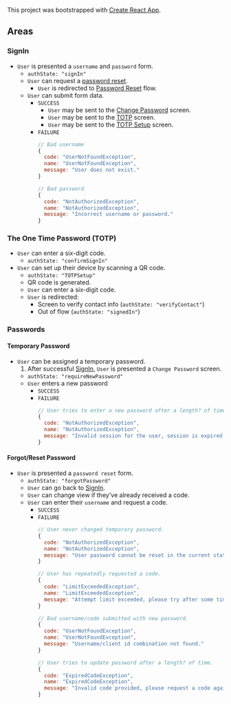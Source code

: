This project was bootstrapped with [Create React App](https://github.com/facebook/create-react-app).

## Areas

### SignIn

- `User` is presented a `username` and `password` form.
  - `authState: "signIn"`
  - `User` can request a [password reset](#forgot/reset-password).
    - `User` is redirected to [Password Reset](#forgot/reset-password) flow.
  - `User` can submit form data.
    - `SUCCESS`
      - `User` may be sent to the [Change Password]() screen.
      - `User` may be sent to the [TOTP](<#the-one-time-password-(totp)>) screen.
      - `User` may be sent to the [TOTP Setup](<#the-one-time-password-(totp)>) screen.
    - `FAILURE`
      ```javascript
      // Bad username
      {
        code: "UserNotFoundException",
        name: "UserNotFoundException",
        message: "User does not exist."
      }
      ```
      ```javascript
      // Bad password
      {
        code: "NotAuthorizedException",
        name: "NotAuthorizedException",
        message: "Incorrect username or password."
      }
      ```

### The One Time Password (TOTP)

- `User` can enter a six-digit code.
  - `authState: "confirmSignIn"`
- `User` can set up their device by scanning a QR code.
  - `authState: "TOTPSetup"`
  - QR code is generated.
  - `User` can enter a six-digit code.
  - `User` is redirected:
    - Screen to verify contact info (`authState: "verifyContact"`)
    - Out of flow (`authState: "signedIn"`)

### Passwords

#### Temporary Password

- `User` can be assigned a temporary password.
  1. After successful [SignIn](#signin), `User` is presented a `Change Password` screen.
  - `authState: "requireNewPassword"`
  - `User` enters a new password
    - `SUCCESS`
    - `FAILURE`
      ```javascript
      // User tries to enter a new password after a length? of time.
      {
        code: "NotAuthorizedException",
        name: "NotAuthorizedException",
        message: "Invalid session for the user, session is expired."
      }
      ```

#### Forgot/Reset Password

- `User` is presented a `password reset` form.
  - `authState: "forgotPassword"`
  - `User` can go back to [SignIn](#signin).
  - `User` can change view if they've already received a code.
  - `User` can enter their `username` and request a code.
    - `SUCCESS`
    - `FAILURE`
      ```javascript
      // User never changed temporary password.
      {
        code: "NotAuthorizedException",
        name: "NotAuthorizedException",
        message: "User password cannot be reset in the current state."
      }
      ```
      ```javascript
      // User has repeatedly requested a code.
      {
        code: "LimitExceededException",
        name: "LimitExceededException",
        message: "Attempt limit exceeded, please try after some time."
      }
      ```
      ```javascript
      // Bad username/code submitted with new password.
      {
        code: "UserNotFoundException",
        name: "UserNotFoundException",
        message: "Username/client id combination not found."
      }
      ```
      ```javascript
      // User tries to update password after a length? of time.
      {
        code: "ExpiredCodeException",
        name: "ExpiredCodeException",
        message: "Invalid code provided, please request a code again."
      }
      ```
